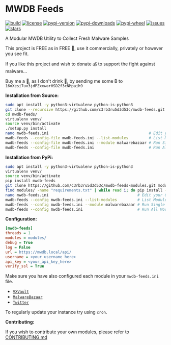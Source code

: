 # MWDB Feeds

[![build](https://travis-ci.org/c3rb3ru5d3d53c/mwdb-feeds.svg?branch=master)](https://travis-ci.org/c3rb3ru5d3d53c/mwdb-feeds)
[![license](https://img.shields.io/github/license/c3rb3ru5d3d53c/mwdb-feeds)](https://github.com/c3rb3ru5d3d53c/mwdb-feeds/blob/master/LICENSE)
[![pypi-version](https://pypip.in/v/mwdb-feeds/badge.png)](https://pypi.org/project/mwdb-feeds/)
[![pypi-downloads](https://pypip.in/d/mwdb-feeds/badge.png)](https://pypi.org/project/mwdb-feeds/)
[![pypi-wheel](https://pypip.in/wheel/mwdb-feeds/badge.svg)](https://pypi.org/project/mwdb-feeds/)
[![issues](https://img.shields.io/github/issues/c3rb3ru5d3d53c/mwdb-feeds)](https://github.com/c3rb3ru5d3d53c/mwdb-feeds/issues)
[![stars](https://img.shields.io/github/stars/c3rb3ru5d3d53c/mwdb-feeds)](https://github.com/c3rb3ru5d3d53c/mwdb-feeds/stargazers)

A Modular MWDB Utility to Collect Fresh Malware Samples

This project is FREE as in FREE :beer:, use it commercially, privately or however you see fit.

If you like this project and wish to donate :moneybag: to support the fight against malware...

Buy me a :tea:, as I don't drink :beer:, by sending me some ₿ to `16oXesi7uv3jdPZxxwarHSD2f3cNMpaih9`

**Installation from Source:**
```bash
sudo apt install -y python3-virtualenv python-is-python3
git clone --recursive https://github.com/c3rb3ru5d3d53c/mwdb-feeds.git
cd mwdb-feeds/
virtualenv venv/
source venv/bin/activate
./setup.py install
nano mwdb-feeds.ini                                            # Edit your Configuration File
mwdb-feeds --config-file mwdb-feeds.ini --list-modules         # List Modules
mwdb-feeds --config-file mwdb-feeds.ini --module malwarebazaar # Run Single Module
mwdb-feeds --config-file mwdb-feeds.ini                        # Run All Modules
```

**Installation from PyPi:**
```bash
sudo apt install -y python3-virtualenv python-is-python3
virtualenv venv/
source venv/bin/activate
pip install mwdb-feeds
git clone https://github.com/c3rb3ru5d3d53c/mwdb-feeds-modules.git modules/
find modules/ -name "requirements.txt" | while read i; do pip install -r $i; done
nano mwdb-feeds.ini                                       # Edit your Configuration File
mwdb-feeds --config mwdb-feeds.ini --list-modules         # List Modules
mwdb-feeds --config mwdb-feeds.ini --module malwarebazaar # Run Single Module
mwdb-feeds --config mwdb-feeds.ini                        # Run All Modules
```

**Configuration:**
```ini
[mwdb-feeds]
threads = 1
modules = modules/
debug = True
log = False
url = https://mwdb.local/api/
username = <your_username_here>
api_key = <your_api_key_here>
verify_ssl = True
```

Make sure you have also configured each module in your `mwdb-feeds.ini` file.
- [`VXVault`](https://github.com/c3rb3ru5d3d53c/mwdb-feeds-modules/blob/master/vxvault/README.md)
- [`MalwareBazaar`](https://github.com/c3rb3ru5d3d53c/mwdb-feeds-modules/blob/master/malwarebazaar/README.md)
- [`Twitter`](https://github.com/c3rb3ru5d3d53c/mwdb-feeds-modules/blob/master/twitter/README.md)

To regularly update your instance try using `cron`.

**Contributing:**

If you wish to contribute your own modules, please refer to [CONTRIBUTING.md](https://github.com/c3rb3ru5d3d53c/mwdb-feeds/blob/master/CONTRIBUTING.md)
